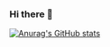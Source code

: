 ### Hi there 👋

[![Anurag's GitHub stats](https://github-readme-stats.vercel.app/api?username=riku-yasuoka)](https://github.com/anuraghazra/github-readme-stats)
<!--
**riku-yasuoka/riku-yasuoka** is a ✨ _special_ ✨ repository because its `README.md` (this file) appears on your GitHub profile.

Here are some ideas to get you started:

- 🔭 I’m currently working on ...
- 🌱 I’m currently learning ...
- 👯 I’m looking to collaborate on ...
- 🤔 I’m looking for help with ...
- 💬 Ask me about ...
- 📫 How to reach me: ...
- 😄 Pronouns: ...
- ⚡ Fun fact: ...
-->
